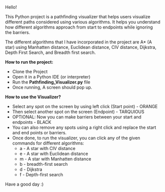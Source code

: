 Hello!

This Python project is a pathfinding visualizer that helps users visualize different paths considered using various algorithms. 
It helps you understand how different algorithms approach from start to endpoints while ignoring the barriers. 

The different algorithms that I have incorporated in the project are A* (A star) using Manhatten distance, Euclidean distance, CIV distance, Dijkstra, Depth First Search, and Breadth first search. 

**How to run the project:**

* Clone the Project
* Open it in a Python IDE (or interpreter)
* Run the **Pathfinding_Visualizer.py** file
* Once running, A screen should pop up.

**How to use the Visualizer?**

* Select any spot on the screen by using left click (Start point) - ORANGE
* Then select another spot on the screen (Endpoint) - TARQUIOUS
* OPTIONAL: Now you can make barriers between your start and endpoints - BLACK
* You can also remove any spots using a right click and replace the start and end points or barriers.
* Once done, to run the visualizer, you can click any of the given commands for different algorithms:
    * a - A star with CIV distance
    * e - A star with Euclidean distance
    * m - A star with Manhatten distance
    * b - breadth-first search
    * d - Dijkstra
    * f - Depth-first search

Have a good day :)
